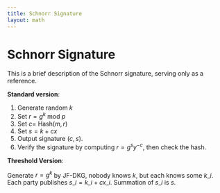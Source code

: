 ```yaml
---
title: Schnorr Signature
layout: math
---
```


# Schnorr Signature

This is a brief description of the Schnorr signature, serving only as a reference.

**Standard version**:

1. Generate random $k$
2. Set $r = g^k$ mod $p$
3. Set $c=$ Hash($m,r$)
4. Set $s=k+cx$
5. Output signature $(c,s)$.
6. Verify the signature by computing $r=g^s y^{-c}$, then check the hash.

**Threshold Version**:

Generate $r=g^k$ by JF-DKG, nobody knows $k$, but each knows some $k\_i$.
Each party publishes $s\_i = k\_i + cx\_i$. Summation of $s\_i$ is $s$.